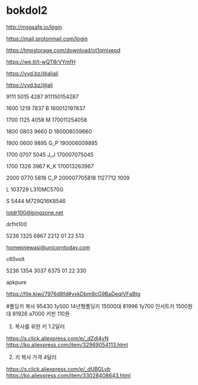 # bokdol2


http://msgsafe.io/login

https://mail.protonmail.com/login



https://tmpstorage.com/download/ot1qmjxepd


https://we.tl/t-wQT8rVYmfH







https://vvd.bz/@aliali

https://vvd.bz/@ali


9111 5015 4287
911150154287

1600 1219 7837
B
160012197837

1700 1125 4058
M
170011254058

1800 0803 9660
D
180008039660

1900 0600 9895
G_P
190006009895

1700 0707 5045
J_J
170007075045

1700 1326 3967
K_K
170013263967

2000 0770 5818
C_P
200007705818
1127712
1009

L
103729
L310MC570G

S
5444
M729Q16K8546





lotdr100@bingzone.net


drfht100


5236 1325 6867 2212
01 22 513







homepnewasi@unicorntoday.com


c65volt


5236 1354 3037 6375
01 22 330







apkpure

https://file.kiwi/7976d8fd#vxkDbm9cG9BaDeqIVFaBtg





#폴딩키 복사
95430 1y500 14년형폴딩키 15000대
81996 1y700 인서트키 1500원대
81926 a7000 키핀 110원


1. 복사를 위한 키 1.2달러

https://s.click.aliexpress.com/e/_dZdl4yN
https://ko.aliexpress.com/item/32969054113.html

2. 키 복사 가격 4달러

https://s.click.aliexpress.com/e/_dUBGLvb
https://ko.aliexpress.com/item/33028408643.html
